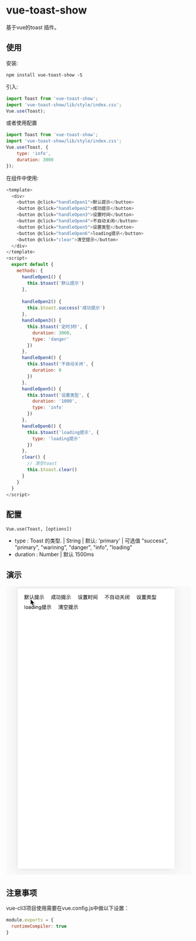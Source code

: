 # vue-toast-show
基于vue的toast 插件。

## 使用
安装:

```
npm install vue-toast-show -S
```
引入:

```javascript
import Toast from 'vue-toast-show';
import 'vue-toast-show/lib/style/index.css';
Vue.use(Toast);
```
或者使用配置

```javascript
import Toast from 'vue-toast-show';
import 'vue-toast-show/lib/style/index.css';
Vue.use(Toast, {
    type: 'info',
    duration: 3000
});
```

在组件中使用:

```javascript
<template>
  <div>
    <button @click="handleOpen1">默认提示</button>
    <button @click="handleOpen2">成功提示</button>
    <button @click="handleOpen3">设置时间</button>
    <button @click="handleOpen4">不自动关闭</button>
    <button @click="handleOpen5">设置类型</button>
    <button @click="handleOpen6">loading提示</button>
    <button @click="clear">清空提示</button>
  </div>
</template>
<script>
  export default {
    methods: {
      handleOpen1() {
        this.$toast('默认提示')
      },

      handleOpen2() {
        this.$toast.success('成功提示')
      },
      handleOpen3() {
        this.$toast('定时3秒', {
          duration: 3000,
          type: 'danger'
        })
      },
      handleOpen4() {
        this.$toast('不自动关闭', {
          duration: 0
        })
      },
      handleOpen5() {
        this.$toast('设置类型', {
          duration: '1000',
          type: 'info'
        })
      },
      handleOpen6() {
        this.$toast('loading提示', {
          type: 'loading提示'
        })
      },
      clear() {
        // 清空toast
        this.$toast.clear()
      }
    }
  }
</script>
```

## 配置

    Vue.use(Toast, [options])

- type : Toast 的类型. | String | 默认: 'primary' | 可选值 "success", "primary", "warining", "danger", "info", "loading"
- duration : Number | 默认 1500ms


## 演示
![image](https://github.com/Ljhhhhhh/vue-toast-show/blob/master/preview.gif)

## 注意事项
vue-cli3项目使用需要在vue.config.js中做以下设置：


```javascript
module.exports = {
  runtimeCompiler: true
}
```

